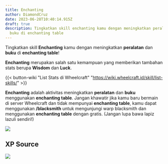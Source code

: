 ```yaml
---
title: Enchanting
author: DiamondCruz
date: 2023-06-28T10:40:14.915Z
draft: true
description: Tingkatkan skill enchanting kamu dengan meningkatkan peralatan dan
  buku di enchanting table
---
```

Tingkatkan skill **Enchanting** kamu dengan meningkatkan **peralatan** dan **buku** di **enchanting table**!

**Enchanting** merupakan salah satu kemampuan yang memberikan tambahan stats berupa **Wisdom** dan **Luck**. 

{{< button-wiki "List Stats di Wheelcraft" "https://wiki.wheelcraft.id/skill/list-skills/" >}} 

**Enchanting** adalah aktivitas meningkatkan **peralatan** dan **buku** menggunakan **enchanting table**. Jangan khawatir jika kamu baru bermain di server Wheelcraft dan tidak mempunyai **enchanting table**, kamu dapat menggunakan **/blacksmith** untuk mengunjungi warp blacksmith dan menggunakan **enchanting table** dengan gratis. (Jangan lupa bawa lapiz lazuli sendiri!) 

![](/img/uploads/enchanttable.png)

## XP Source



![](/img/uploads/enchtable.png)